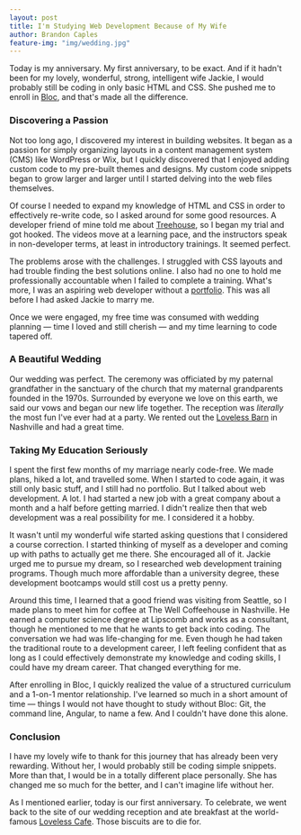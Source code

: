 ```yaml
---
layout: post
title: I'm Studying Web Development Because of My Wife
author: Brandon Caples
feature-img: "img/wedding.jpg"
---
```


Today is my anniversary. My first anniversary, to be exact. And if it hadn't been for my lovely, wonderful, strong, intelligent wife Jackie, I would probably still be coding in only basic HTML and CSS. She pushed me to enroll in <a href="https://www.bloc.io/" target="_blank">Bloc</a>, and that's made all the difference.

### Discovering a Passion

Not too long ago, I discovered my interest in building websites. It began as a passion for simply organizing layouts in a content management system (CMS) like WordPress or Wix, but I quickly discovered that I enjoyed adding custom code to my pre-built themes and designs. My custom code snippets began to grow larger and larger until I started delving into the web files themselves.

Of course I needed to expand my knowledge of HTML and CSS in order to effectively re-write code, so I asked around for some good resources. A developer friend of mine told me about <a href="https://teamtreehouse.com/" target="_blank">Treehouse</a>, so I began my trial and got hooked. The videos move at a learning pace, and the instructors speak in non-developer terms, at least in introductory trainings. It seemed perfect.

The problems arose with the challenges. I struggled with CSS layouts and had trouble finding the best solutions online. I also had no one to hold me professionally accountable when I failed to complete a training. What's more, I was an aspiring web developer without a [portfolio](http://brandoncaples.com/). This was all before I had asked Jackie to marry me.

Once we were engaged, my free time was consumed with wedding planning &mdash;
 time I loved and still cherish &mdash; and my time learning to code tapered off.

### A Beautiful Wedding

Our wedding was perfect. The ceremony was officiated by my paternal grandfather in the sanctuary of the church that my maternal grandparents founded in the 1970s. Surrounded by everyone we love on this earth, we said our vows and began our new life together. The reception was <em>literally</em> the most fun I've ever had at a party. We rented out the <a href="https://www.lovelessevents.com/barn" target="_blank">Loveless Barn</a> in Nashville and had a great time.

### Taking My Education Seriously

I spent the first few months of my marriage nearly code-free. We made plans, hiked a lot, and travelled some. When I started to code again, it was still only basic stuff, and I still had no portfolio. But I talked about web development. A lot. I had started a new job with a great company about a month and a half before getting married. I didn't realize then that web development was a real possibility for me. I considered it a hobby.

It wasn't until my wonderful wife started asking questions that I considered a course correction. I started thinking of myself as a developer and coming up with paths to actually get me there. She encouraged all of it. Jackie urged me to pursue my dream, so I researched web development training programs. Though much more affordable than a university degree, these development bootcamps would still cost us a pretty penny.

Around this time, I learned that a good friend was visiting from Seattle, so I made plans to meet him for coffee at The Well Coffeehouse in Nashville. He earned a computer science degree at Lipscomb and works as a consultant, though he mentioned to me that he wants to get back into coding. The conversation we had was life-changing for me. Even though he had taken the traditional route to a development career, I left feeling confident that as long as I could effectively demonstrate my knowledge and coding skills, I could have my dream career. That changed everything for me.

After enrolling in Bloc, I quickly realized the value of a structured curriculum and a 1-on-1 mentor relationship. I've learned so much in a short amount of time &mdash; things I would not have thought to study without Bloc: Git, the command line, Angular, to name a few. And I couldn't have done this alone.

### Conclusion

I have my lovely wife to thank for this journey that has already been very rewarding. Without her, I would probably still be coding simple snippets. More than that, I would be in a totally different place personally. She has changed me so much for the better, and I can't imagine life without her.

As I mentioned earlier, today is our first anniversary. To celebrate, we went back to the site of our wedding reception and ate breakfast at the world-famous <a href="https://www.lovelesscafe.com/" target="_blank">Loveless Cafe</a>. Those biscuits are to die for.